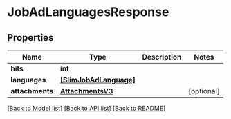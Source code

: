 # JobAdLanguagesResponse


## Properties
Name | Type | Description | Notes
------------ | ------------- | ------------- | -------------
**hits** | **int** |  | 
**languages** | [**[SlimJobAdLanguage]**](SlimJobAdLanguage.md) |  | 
**attachments** | [**AttachmentsV3**](AttachmentsV3.md) |  | [optional] 

[[Back to Model list]](../README.md#documentation-for-models) [[Back to API list]](../README.md#documentation-for-api-endpoints) [[Back to README]](../README.md)


